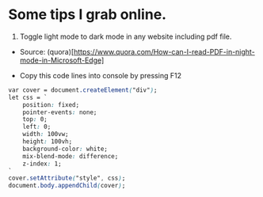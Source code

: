 # Some tips I grab online.

1. Toggle light mode to dark mode in any website including pdf file.

* Source: (quora)[https://www.quora.com/How-can-I-read-PDF-in-night-mode-in-Microsoft-Edge]

* Copy this code lines into console by pressing F12
```css
var cover = document.createElement("div"); 
let css = ` 
    position: fixed; 
    pointer-events: none; 
    top: 0; 
    left: 0; 
    width: 100vw; 
    height: 100vh; 
    background-color: white; 
    mix-blend-mode: difference; 
    z-index: 1; 
` 
cover.setAttribute("style", css); 
document.body.appendChild(cover); 
```

